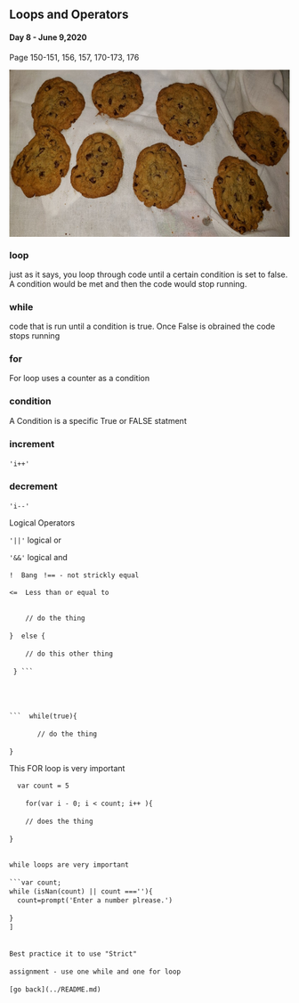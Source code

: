 ## Loops and Operators
#### Day 8 - June 9,2020

Page 150-151, 156, 157, 170-173, 176

<img src="../images/chocchip.jpg" height="300px" align ="center">

### loop

just as it says, you loop through code until a certain condition is set to false.  A condition would be met and then the code would stop running.

### while

code that is run until a condition is true. Once False is obrained the code stops running

### for

For loop uses a counter as a condition

### condition

A Condition is a specific True or FALSE statment

### increment

``` 'i++' ```

### decrement

``` 'i--'  ```

Logical Operators

``` '||' ```  logical or

``` '&&' ``` logical and

``` !  Bang ```
``` !== - not strickly equal```

``` <=  Less than or equal to ```



``` if (true) {

    // do the thing

}  else {

    // do this other thing

 } ```



  
```  while(true){

       // do the thing

}
```

This FOR loop is very important

```
  var count = 5

    for(var i - 0; i < count; i++ ){

    // does the thing

}

```
``` isNan("")

while loops are very important

```var count;
while (isNan(count) || count ===''){
  count=prompt('Enter a number plrease.')

}
]


Best practice it to use "Strict" 

assignment - use one while and one for loop

[go back](../README.md)